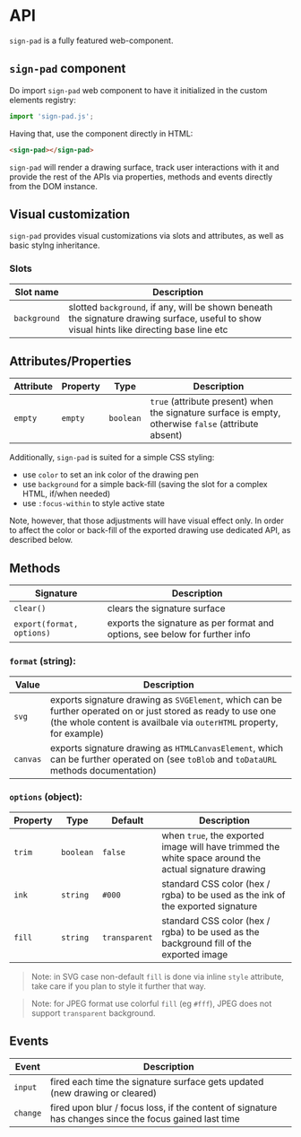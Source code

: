# API

`sign-pad` is a fully featured web-component.

## `sign-pad` component

Do import `sign-pad` web component to have it initialized in the custom elements registry:
```js
import 'sign-pad.js';
```

Having that, use the component directly in HTML:
```html
<sign-pad></sign-pad>
```

`sign-pad` will render a drawing surface, track user interactions with it and provide the rest of the APIs via properties, methods and events directly from the DOM instance.

## Visual customization

`sign-pad` provides visual customizations via slots and attributes, as well as basic stylng inheritance.

### Slots

| Slot name    | Description |
|--------------|-------------|
| `background` | slotted `background`, if any, will be shown beneath the signature drawing surface, useful to show visual hints like directing base line etc |

## Attributes/Properties

| Attribute | Property  | Type      | Description |
|-----------|-----------|-----------|-------------|
| `empty`   | `empty`   | `boolean` | `true` (attribute present) when the signature surface is empty, otherwise `false` (attribute absent) |

Additionally, `sign-pad` is suited for a simple CSS styling:
- use `color` to set an ink color of the drawing pen
- use `background` for a simple back-fill (saving the slot for a complex HTML, if/when needed)
- use `:focus-within` to style active state

Note, however, that those adjustments will have visual effect only. In order to affect the color or back-fill of the exported drawing use dedicated API, as described below.

## Methods

| Signature                 | Description |
|---------------------------|-------------|
| `clear()`                 | clears the signature surface |
| `export(format, options)` | exports the signature as per format and options, see below for further info |

### `format` (string):
| Value    | Description |
|----------|-------------|
| `svg`    | exports signature drawing as `SVGElement`, which can be further operated on or just stored as ready to use one (the whole content is availbale via `outerHTML` property, for example) |
| `canvas` | exports signature drawing as `HTMLCanvasElement`, which can be further operated on (see `toBlob` and `toDataURL` methods documentation) |

### `options` (object):
| Property | Type      | Default       | Description |
|----------|-----------|---------------|-------------|
| `trim`   | `boolean` | `false`       | when `true`, the exported image will have trimmed the white space around the actual signature drawing |
| `ink`    | `string`  | `#000`        | standard CSS color (hex / rgba) to be used as the ink of the exported signature |
| `fill`   | `string`  | `transparent` | standard CSS color (hex / rgba) to be used as the background fill of the exported image |

> Note: in SVG case non-default `fill` is done via inline `style` attribute, take care if you plan to style it further that way.

> Note: for JPEG format use colorful `fill` (eg `#fff`), JPEG does not support `transparent` background.

## Events

| Event    | Description |
|----------|-------------|
| `input`  | fired each time the signature surface gets updated (new drawing or cleared) |
| `change` | fired upon blur / focus loss, if the content of signature has changes since the focus gained last time |